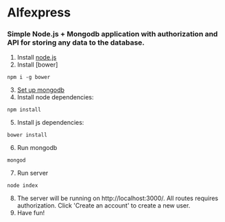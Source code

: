 # Alfexpress
### Simple Node.js + Mongodb application with authorization and API for storing any data to the database.

1. Install [node.js](https://nodejs.org/en/)
2. Install [bower]
```
npm i -g bower
```
3. [Set up mongodb](https://docs.mongodb.com/manual/tutorial/install-mongodb-on-os-x/)
4. Install node dependencies:
```
npm install
```
5. Install js dependencies:
```
bower install
```
6. Run mongodb
```
mongod
```
7. Run server
```
node index
```
8. The server will be running on http://localhost:3000/. All routes requires authorization. Click 'Create an account' to create a new user.
9. Have fun!